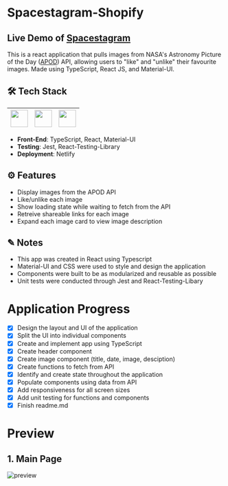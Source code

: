 # Spacestagram-Shopify

## Live Demo of [Spacestagram](https://shopify-spacestagram.netlify.app/)

This is a react application that pulls images from NASA's Astronomy Picture of the Day ([APOD](https://api.nasa.gov/#apod)) API, allowing users to "like" and "unlike" their favourite images. Made using TypeScript, React JS, and Material-UI. <br />

## 🛠 Tech Stack

| <img src="https://cdn.jsdelivr.net/npm/simple-icons@v4/icons/typescript.svg" width="40"> | <img src="https://cdn.jsdelivr.net/npm/simple-icons@v4/icons/react.svg" width="40"> | <img src="https://cdn.jsdelivr.net/npm/simple-icons@v4/icons/material-ui.svg" width="40"> |
| :--------------------------------------------------------------------------------------: | :---------------------------------------------------------------------------------: | :---------------------------------------------------------------------------------------: |

- **Front-End**: TypeScript, React, Material-UI
- **Testing**: Jest, React-Testing-Library
- **Deployment**: Netlify

## ⚙️ Features

- Display images from the APOD API
- Like/unlike each image
- Show loading state while waiting to fetch from the API
- Retreive shareable links for each image
- Expand each image card to view image description

## ✎ Notes

- This app was created in React using Typescript
- Material-UI and CSS were used to style and design the application
- Components were built to be as modularized and reusable as possible
- Unit tests were conducted through Jest and React-Testing-Libary

# Application Progress

- [x] Design the layout and UI of the application
- [x] Split the UI into individual components
- [x] Create and implement app using TypeScript
- [x] Create header component
- [x] Create image component (title, date, image, desciption)
- [x] Create functions to fetch from API
- [x] Identify and create state throughout the application
- [x] Populate components using data from API
- [x] Add responsiveness for all screen sizes
- [x] Add unit testing for functions and components
- [x] Finish readme.md

# Preview

## 1. Main Page

![preview](https://i.imgur.com/rqQfyKL.png)
